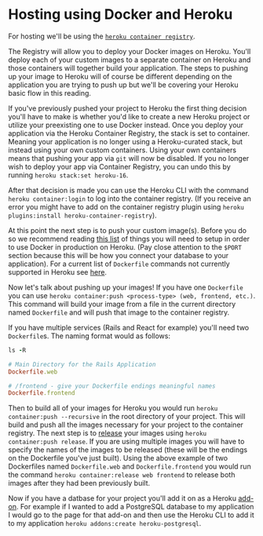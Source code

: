 # Hosting using Docker and Heroku

For hosting we'll be using the [`heroku container registry`][container]. 

<!-- adding database and what this is doing -->


The Registry will allow you to deploy your Docker images on Heroku. You'll deploy each of your custom images to a separate container on Heroku and those containers will together build your application. The steps to pushing up your image to Heroku will of course be different depending on the application you are trying to push up but we'll be covering your Heroku basic flow in this reading.

If you've previously pushed your project to Heroku the first thing decision you'll have to make is whether you'd like to create a new Heroku project or utilize your preexisting one to use Docker instead. Once you deploy your application via the Heroku Container Registry, the stack is set to container. Meaning your application is no longer using a Heroku-curated stack, but instead using your own custom containers. Using your own containers means that pushing your app via `git` will now be disabled. If you no longer wish to deploy your app via Container Registry, you can undo this by running `heroku stack:set heroku-16`. 

After that decision is made you can use the Heroku CLI with the command `heroku container:login` to log into the container registry. (If you receive an error you might have to add on the container registry plugin using `heroku plugins:install heroku-container-registry`). 

At this point the next step is to push your custom image(s). Before you do so we recommend reading [this list][heroku-docker] of things you will need to setup in order to use Docker in production on Heroku. (Pay close attention to the `$PORT` section because this will be how you connect your database to your application). For a current list of `Dockerfile` commands not currently supported in Heroku see [here][dockerfile-heroku].

Now let's talk about pushing up your images! If you have one `Dockerfile` you can use `heroku container:push <process-type> (web, frontend, etc.)`. This command will build your image from a file in the current directory named `Dockerfile` and will push that image to the container registry. 

If you have multiple services (Rails and React for example) you'll need two `Dockerfile`s. The naming format would as follows:

```ruby
ls -R

# Main Directory for the Rails Application
Dockerfile.web

# /frontend - give your Dockerfile endings meaningful names
Dockerfile.frontend
```

Then to build all of your images for Heroku you would run `heroku container:push --recursive` in the root directory of your project. This will build and push all the images necessary for your project to the container registry. The next step is to [release][release] your images using `heroku container:push release`. If you are using multiple images you will have to specify the names of the images to be released (these will be the endings on the Dockerfile you've just built). Using the above example of two Dockerfiles named `Dockerfile.web` and `Dockerfile.frontend` you would run the command `heroku container:release web frontend` to release both images after they had been previously built.

Now if you have a datbase for your project you'll add it on as a Heroku [add-on][addons]. For example if I wanted to add a PostgreSQL database to my application I would go to the page for that add-on and then use the Heroku CLI to add it to my application `heroku addons:create heroku-postgresql`. 



[container]: https://devcenter.heroku.com/articles/container-registry-and-runtime
[release]: https://devcenter.heroku.com/articles/release-phase
[heroku-docker]: https://devcenter.heroku.com/articles/container-registry-and-runtime#dockerfile-commands-and-runtime
[dockerfile-heroku]: https://devcenter.heroku.com/articles/container-registry-and-runtime#unsupported-dockerfile-commands
[addons]: https://elements.heroku.com/addons